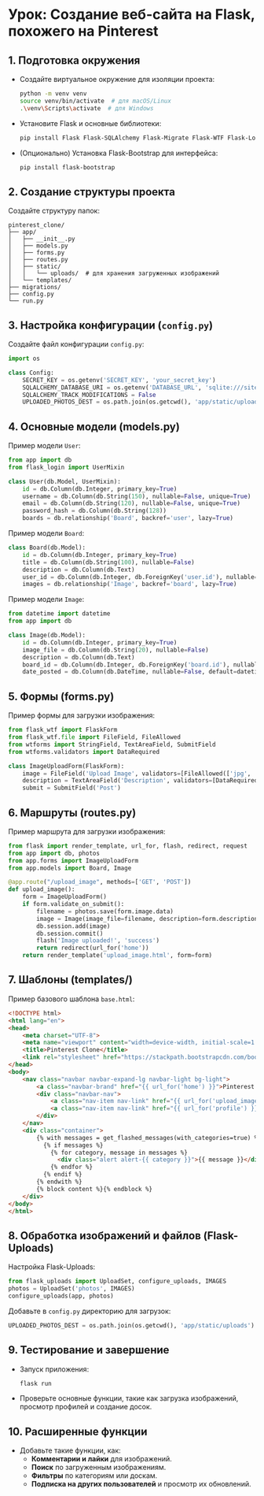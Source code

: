 
# Урок: Создание веб-сайта на Flask, похожего на Pinterest

## 1. Подготовка окружения
- Создайте виртуальное окружение для изоляции проекта:
  ```bash
  python -m venv venv
  source venv/bin/activate  # для macOS/Linux
  .\venv\Scripts\activate  # для Windows
  ```
- Установите Flask и основные библиотеки:
  ```bash
  pip install Flask Flask-SQLAlchemy Flask-Migrate Flask-WTF Flask-Login Flask-Bcrypt Flask-Uploads Pillow
  ```
- (Опционально) Установка Flask-Bootstrap для интерфейса:
  ```bash
  pip install flask-bootstrap
  ```

## 2. Создание структуры проекта
Создайте структуру папок:
```
pinterest_clone/
├── app/
│   ├── __init__.py
│   ├── models.py
│   ├── forms.py
│   ├── routes.py
│   ├── static/
│   │   └── uploads/  # для хранения загруженных изображений
│   └── templates/
├── migrations/
├── config.py
└── run.py
```

## 3. Настройка конфигурации (`config.py`)
Создайте файл конфигурации `config.py`:
```python
import os

class Config:
    SECRET_KEY = os.getenv('SECRET_KEY', 'your_secret_key')
    SQLALCHEMY_DATABASE_URI = os.getenv('DATABASE_URL', 'sqlite:///site.db')
    SQLALCHEMY_TRACK_MODIFICATIONS = False
    UPLOADED_PHOTOS_DEST = os.path.join(os.getcwd(), 'app/static/uploads')
```

## 4. Основные модели (models.py)
Пример модели `User`:
```python
from app import db
from flask_login import UserMixin

class User(db.Model, UserMixin):
    id = db.Column(db.Integer, primary_key=True)
    username = db.Column(db.String(150), nullable=False, unique=True)
    email = db.Column(db.String(120), nullable=False, unique=True)
    password_hash = db.Column(db.String(128))
    boards = db.relationship('Board', backref='user', lazy=True)
```
Пример модели `Board`:
```python
class Board(db.Model):
    id = db.Column(db.Integer, primary_key=True)
    title = db.Column(db.String(100), nullable=False)
    description = db.Column(db.Text)
    user_id = db.Column(db.Integer, db.ForeignKey('user.id'), nullable=False)
    images = db.relationship('Image', backref='board', lazy=True)
```
Пример модели `Image`:
```python
from datetime import datetime
from app import db

class Image(db.Model):
    id = db.Column(db.Integer, primary_key=True)
    image_file = db.Column(db.String(20), nullable=False)
    description = db.Column(db.Text)
    board_id = db.Column(db.Integer, db.ForeignKey('board.id'), nullable=False)
    date_posted = db.Column(db.DateTime, nullable=False, default=datetime.utcnow)
```

## 5. Формы (forms.py)
Пример формы для загрузки изображения:
```python
from flask_wtf import FlaskForm
from flask_wtf.file import FileField, FileAllowed
from wtforms import StringField, TextAreaField, SubmitField
from wtforms.validators import DataRequired

class ImageUploadForm(FlaskForm):
    image = FileField('Upload Image', validators=[FileAllowed(['jpg', 'png'], 'Images only!')])
    description = TextAreaField('Description', validators=[DataRequired()])
    submit = SubmitField('Post')
```

## 6. Маршруты (routes.py)
Пример маршрута для загрузки изображения:
```python
from flask import render_template, url_for, flash, redirect, request
from app import db, photos
from app.forms import ImageUploadForm
from app.models import Board, Image

@app.route("/upload_image", methods=['GET', 'POST'])
def upload_image():
    form = ImageUploadForm()
    if form.validate_on_submit():
        filename = photos.save(form.image.data)
        image = Image(image_file=filename, description=form.description.data)
        db.session.add(image)
        db.session.commit()
        flash('Image uploaded!', 'success')
        return redirect(url_for('home'))
    return render_template('upload_image.html', form=form)
```

## 7. Шаблоны (templates/)
Пример базового шаблона `base.html`:
```html
<!DOCTYPE html>
<html lang="en">
<head>
    <meta charset="UTF-8">
    <meta name="viewport" content="width=device-width, initial-scale=1.0">
    <title>Pinterest Clone</title>
    <link rel="stylesheet" href="https://stackpath.bootstrapcdn.com/bootstrap/4.5.2/css/bootstrap.min.css">
</head>
<body>
    <nav class="navbar navbar-expand-lg navbar-light bg-light">
        <a class="navbar-brand" href="{{ url_for('home') }}">Pinterest Clone</a>
        <div class="navbar-nav">
            <a class="nav-item nav-link" href="{{ url_for('upload_image') }}">Upload Image</a>
            <a class="nav-item nav-link" href="{{ url_for('profile') }}">Profile</a>
        </div>
    </nav>
    <div class="container">
        {% with messages = get_flashed_messages(with_categories=true) %}
          {% if messages %}
            {% for category, message in messages %}
              <div class="alert alert-{{ category }}">{{ message }}</div>
            {% endfor %}
          {% endif %}
        {% endwith %}
        {% block content %}{% endblock %}
    </div>
</body>
</html>
```

## 8. Обработка изображений и файлов (Flask-Uploads)
Настройка Flask-Uploads:
```python
from flask_uploads import UploadSet, configure_uploads, IMAGES
photos = UploadSet('photos', IMAGES)
configure_uploads(app, photos)
```
Добавьте в `config.py` директорию для загрузок:
```python
UPLOADED_PHOTOS_DEST = os.path.join(os.getcwd(), 'app/static/uploads')
```

## 9. Тестирование и завершение
- Запуск приложения:
  ```bash
  flask run
  ```
- Проверьте основные функции, такие как загрузка изображений, просмотр профилей и создание досок.

## 10. Расширенные функции
- Добавьте такие функции, как:
  - **Комментарии и лайки** для изображений.
  - **Поиск** по загруженным изображениям.
  - **Фильтры** по категориям или доскам.
  - **Подписка на других пользователей** и просмотр их обновлений.

